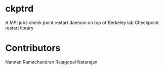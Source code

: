 ckptrd
======

A MPI jobs check point restart daemon on top of Berkeley lab Checkpoint restart library

Contributors
============

Nannan Ramachandran
Rajagopal Natarajan
